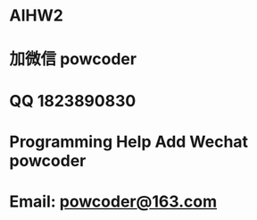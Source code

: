 # AIHW2
# 加微信 powcoder

# QQ 1823890830

# Programming Help Add Wechat powcoder

# Email: powcoder@163.com

